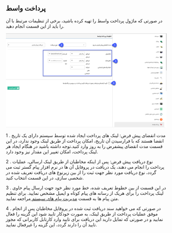 ﻿## پرداخت واسط

در صورتی که ماژول پرداخت واسط را تهیه کرده باشید، برخی از تنظیمات مرتبط با آن را باید از این قسمت انجام دهید.

![](PardakhtVaset.png)

1 . مدت انقضای پیش فرض: لینک های پرداخت ایجاد شده توسط سیستم دارای یک تاریخ انقضا هستند که با فرارسیدن آن تاریخ، امکان پرداخت از طریق لینک وجود ندارد، در این قسمت مدت انقضای پیشفرض را به روز وارد کنید.توجه داشته باشید در هنگام ایجاد هر لینک پرداخت، امکان تغییر این مقدار نیز وجود دارد.

 2 . نوع دریافت پیش فرض: پس از اینکه مخاطبان از طریق لینک ارسالی، عملیات پرداخت را انجام می دهند، یک دریافت در پروفایل آن ها در نرم افزار پیام گستر ثبت می گردد، نوع دریافت مورد نظر جهت ثبت را از بین زیرنوع های دریافت تعریف شده در شخصی سازی، در این قسمت انتخاب کنید.

3 . در این قسمت از بین خطوط تعریف شده، خط مورد نظر خود جهت ارسال پیام حاوی لینک پرداخت را برای هریک از رسانه های پیام کوتاه و ایمیل  مشخص نمایید. برای تنظیم متن پیام ها به قسمت  <a href="file%3A%2F%2F%2FC%3A%5CUsers%5CH.abasi%5CDesktop%5Chelp%5Cmd%20help%5CBasic-Information%5CManage-system-messages%5CManage-system-messages.md" target="_blank">مدیریت پیام های سیستم </a>مراجعه نمایید.

4 . در صورتی که می خواهید سند دریافت ثبت شده در پروفایل مخاطبان پس از انجام موفق عملیات پرداخت از طریق لینک، به صورت خودکار تایید شود این گزینه را فعال نمایید و در صورتی که تمایل دارید این دریافت برای تایید وارد کارتابل کاربرانی که مجوز تایید آن را دارند گردد، این گزینه را غیرفعال نمایید.

